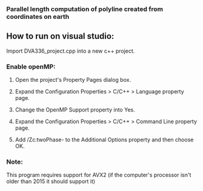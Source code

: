 
### Parallel length computation of polyline created from coordinates on earth

## How to run on visual studio:
Import DVA336_project.cpp into a new c++ project.

### Enable openMP:
1. Open the project's Property Pages dialog box.

2. Expand the Configuration Properties > C/C++ > Language property page.

3. Change the OpenMP Support property into Yes.

4. Expand the Configuration Properties > C/C++ > Command Line property page.
5. Add /Zc:twoPhase- to the Additional Options property and then choose OK.

### Note:
This program requires support for AVX2 (if the computer's processor isn't older than 2015 it should support it)
